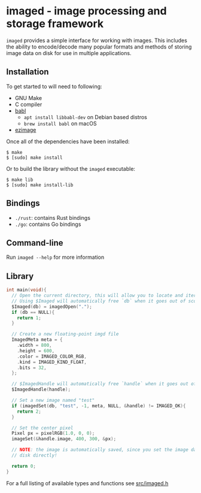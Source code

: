 # imaged - image processing and storage framework

`imaged` provides a simple interface for working with images. This includes the ability to encode/decode many popular formats and methods of storing image data on disk for use in multiple applications.

## Installation

To get started to will need to following:

- GNU Make
- C compiler
- [babl](https://github.com/GNOME/babl)
  * `apt install libbabl-dev` on Debian based distros
  * `brew install babl` on macOS
- [ezimage](https://github.com/zshipko/ezimage)

Once all of the dependencies have been installed:

```shell
$ make
$ [sudo] make install
```

Or to build the library without the `imaged` executable:

```shell
$ make lib
$ [sudo] make install-lib
```

## Bindings

- `./rust`: contains Rust bindings
- `./go`: contains Go bindings

## Command-line

Run `imaged --help` for more information

## Library

```c
int main(void){
  // Open the current directory, this will allow you to locate and iterate over `imgd` files in the specified directory
  // Using $Imaged will automatically free `db` when it goes out of scope
  $Imaged(db) = imagedOpen(".");
  if (db == NULL){
    return 1;
  }

  // Create a new floating-point imgd file
  ImagedMeta meta = {
    .width = 800,
    .height = 600,
    .color = IMAGED_COLOR_RGB,
    .kind = IMAGED_KIND_FLOAT,
    .bits = 32,
  };

  // $ImagedHandle will automatically free `handle` when it goes out of scope
  $ImagedHandle(handle);

  // Set a new image named "test"
  if (imagedSet(db, "test", -1, meta, NULL, &handle) != IMAGED_OK){
    return 2;
  }

  // Set the center pixel
  Pixel px = pixelRGB(1.0, 0, 0);
  imageSet(&handle.image, 400, 300, &px);

  // NOTE: the image is automatically saved, since you set the image data on
  // disk directly!

  return 0;
}
```

For a full listing of available types and functions see [src/imaged.h](https://github.com/zshipko/imaged/blob/master/src/imaged.h)
